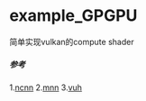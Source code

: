 # example_GPGPU 
简单实现vulkan的compute shader
##### 参考
1.[ncnn](https://github.com/Tencent/ncnn)
2.[mnn](https://github.com/alibaba/MNN)
3.[vuh](https://github.com/Glavnokoman/vuh)
